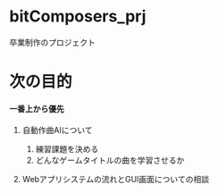 # bitComposers_prj
卒業制作のプロジェクト

# 次の目的

#### 一番上から優先
1. 自動作曲AIについて
    1. 練習課題を決める
    1. どんなゲームタイトルの曲を学習させるか
    
1. Webアプリシステムの流れとGUI画面についての相談
